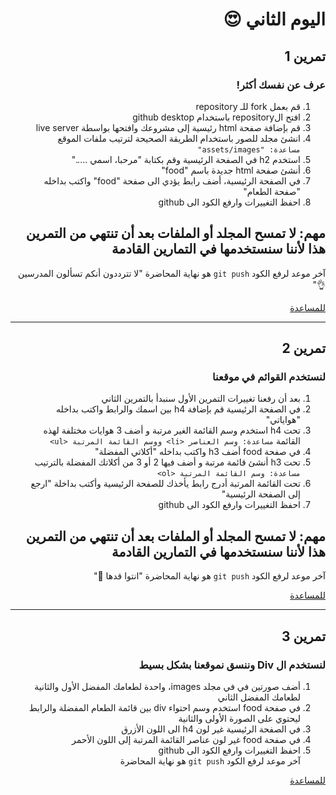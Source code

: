 <div dir=rtl>
  
# اليوم الثاني 😍
## تمرين 1
### عرف عن نفسك أكثر!

1) قم بعمل fork للـ repository 
2) افتح الrepository باستخدام github desktop
3) قم بإضافة صفحة html رئيسية إلى مشروعك وافتحها بواسطة live server
4) انشئ مجلد للصور باستخدام الطريقة الصحيحة لترتيب ملفات الموقع
  `مساعدة: "assets/images"`
5) استخدم h2 في الصفحة الرئيسية وقم بكتابة "مرحبا، اسمي ….." 
6) أنشئ صفحة html جديدة باسم "food" 
7) في الصفحة الرئيسية، أضف رابط يؤدي الى صفحة "food" واكتب بداخله "صفحة الطعام" 
8) احفظ التغييرات وارفع الكود الى github

## مهم: لا تمسح المجلد أو الملفات بعد أن تنتهي من التمرين هذا لأننا سنستخدمها في التمارين القادمة

آخر موعد لرفع الكود `git push` هو نهاية المحاضرة "لا تترددون أنكم تسألون المدرسين 👌"
  
  <a href="https://docs.google.com/document/d/1prQqa34o1v31g8cauz2evtoH7dwy05zHmU78U3DRXjc/edit?usp=sharing">للمساعدة</a>
  <hr />
  
## تمرين 2
### لنستخدم القوائم في موقعنا
1) بعد أن رفعنا تغييرات التمرين الأول سنبدأ بالتمرين الثاني
2) في الصفحة الرئيسية قم بإضافة h4 بين اسمك والرابط واكتب بداخله "هواياتي"
3) تحت h4 استخدم وسم القائمة الغير مرتبة و أضف 3 هوايات مختلفة لهذه القائمة `مساعدة: وسم العناصر <li> ووسم القائمة المرتبة <ul>`
4) في صفحة food أضف h3 واكتب بداخله "أكلاتي المفضلة"
5) تحت h3 أنشئ قائمة مرتبة و أضف فيها 2 أو 3 من أكلاتك المفضلة بالترتيب `مساعدة: وسم القائمة المرتبة <ol>`
6) تحت القائمة المرتبة أدرج رابط يأخذك للصفحة الرئيسية وأكتب بداخلة "ارجع إلى الصفحة الرئيسية" 
7) احفظ التغييرات وارفع الكود الى github
  
## مهم: لا تمسح المجلد أو الملفات بعد أن تنتهي من التمرين هذا لأننا سنستخدمها في التمارين القادمة

آخر موعد لرفع الكود `git push` هو نهاية المحاضرة "انتوا قدها 💪"
  
  <a href="https://docs.google.com/document/d/1BA8t5-qKIBhLCSQFKYVx9syLgFAapT6lXDlLHpM0jmg/edit?usp=sharing">للمساعدة</a>
  <hr />
  
## تمرين 3
### لنستخدم ال Div وننسق نموقعنا بشكل بسيط
1) أضف صورتين في في مجلد images، واحدة لطعامك المفضل الأول والثانية لطعامك المفضل الثاني
2) في صفحة food استخدم وسم احتواء div بين قائمة الطعام المفضلة  والرابط ليحتوي على الصورة الأولى والثانية
3) في الصفحة الرئيسية غير لون h4 الى اللون الأزرق
4) في صفحة food غير لون عناصر القائمة المرتبة إلى اللون الأحمر
5) احفظ التغييرات وارفع الكود الى github  
آخر موعد لرفع الكود `git push` هو نهاية المحاضرة 
  
  <a href="https://docs.google.com/document/d/11QVBL7J35SeQ3HrlKFG2LgQIMVLAWsPwz0WK6kEmUhk/edit?usp=sharing">للمساعدة</a>
</div>
